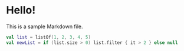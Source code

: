 # Hello!

This is a sample Markdown file.

```kotlin
val list = listOf(1, 2, 3, 4, 5)
val newList = if (list.size > 0) list.filter { it > 2 } else null
```
